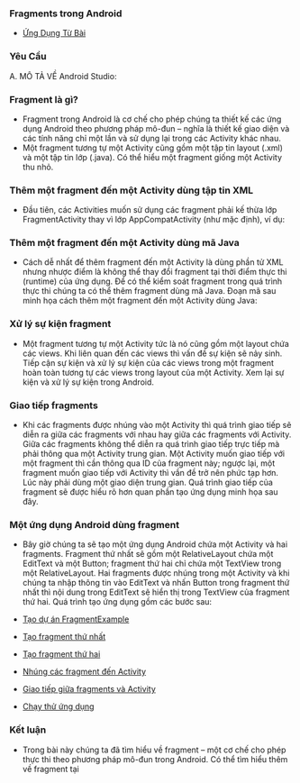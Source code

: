 ### Fragments trong Android

- <a href= "https://ngocminhtran.com/2018/10/17/fragments-trong-android/"> Ứng Dụng Từ Bài</a>

### Yêu Cầu
A. MÔ TẢ VỀ Android Studio:
### Fragment là gì?
- Fragment trong Android là cơ chế cho phép chúng ta thiết kế các ứng dụng Android theo phương pháp mô-đun – nghĩa là thiết kế giao diện và các tính năng chỉ một lần và sử dụng lại trong các Activity khác nhau.
- Một fragment tương tự một Activity cũng gồm một tập tin layout (.xml) và một tập tin lớp (.java). Có thể hiểu một fragment giống một Activity thu nhỏ.

### Thêm một fragment đến một Activity dùng tập tin XML
- Đầu tiên, các Activities muốn sử dụng các fragment phải kế thừa lớp FragmentActivity thay vì lớp AppCompatActivity (như mặc định), ví dụ:

### Thêm một fragment đến một Activity dùng mã Java
- Cách dễ nhất để thêm fragment đến một Activity là dùng phần tử XML <fragment> nhưng nhược điểm là không thể thay đổi fragment tại thời điểm thực thi (runtime) của ứng dụng. Để có thể kiểm soát fragment trong quá trình thực thi chúng ta có thể thêm fragment dùng mã Java. Đoạn mã sau minh họa cách thêm một fragment đến một Activity dùng Java:

### Xử lý sự kiện fragment
- Một fragment tương tự một Activity tức là nó cũng gồm một layout chứa các views. Khi liên quan đến các views thì vấn đề sự kiện sẽ nảy sinh. Tiếp cận sự kiện và xử lý sự kiện của các views trong một fragment hoàn toàn tương tự các views trong layout của một Activity. Xem lại sự kiện và xử lý sự kiện trong Android.

### Giao tiếp fragments
- Khi các fragments được nhúng vào một Activity thì quá trình giao tiếp sẽ diễn ra giữa các fragments với nhau hay giữa các fragments với Activity. Giữa các fragments không thể diễn ra quá trình giao tiếp trực tiếp mà phải thông qua một Activity trung gian. Một Activity muốn giao tiếp với một fragment thì cần thông qua ID của fragment này; ngược lại, một fragment muốn giao tiếp với Activity thì vần đề trở nên phức tạp hơn. Lúc này phải dùng một giao diện trung gian. Quá trình giao tiếp của fragment sẽ được hiểu rõ hơn quan phần tạo ứng dụng minh họa sau đây.

### Một ứng dụng Android dùng fragment
- Bây giờ chúng ta sẽ tạo một ứng dụng Android chứa một Activity và hai fragments. Fragment thứ nhất sẽ gồm một RelativeLayout chứa một EditText và một Button; fragment thứ hai chỉ chứa một TextView trong một RelativeLayout. Hai fragments được nhúng trong một Activity và khi chúng ta nhập thông tin vào EditText và nhấn Button trong fragment thứ nhất thì nội dung trong EditText sẽ hiển thị trong TextView của fragment thứ hai. Quá trình tạo ứng dụng gồm các bước sau:


- <a href= "https://ngocminhtran.com/tao-du-an-fragmentexample/"> Tạo dự án FragmentExample</a>
- <a href= "https://ngocminhtran.com/tao-fragment-thu-nhat/"> Tạo fragment thứ nhất</a>
- <a href= "https://ngocminhtran.com/tao-fragment-thu-hai/"> Tạo fragment thứ hai</a>
- <a href= "https://ngocminhtran.com/nhung-cac-fragment-den-activity/"> Nhúng các fragment đến Activity</a>
- <a href= "https://ngocminhtran.com/giao-tiep-giua-fragments-va-activity/"> Giao tiếp giữa fragments và Activity</a>
- <a href= "https://ngocminhtran.com/chay-thu-ung-dung/"> Chạy thử ứng dụng</a>

### Kết luận
- Trong bài này chúng ta đã tìm hiểu về fragment – một cơ chế cho phép thực thi theo phương pháp mô-đun trong Android. Có thể tìm hiểu thêm về fragment tại
